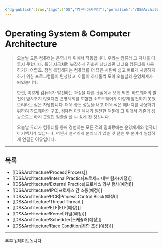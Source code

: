 ```yaml
---
{"dg-publish":true,"tags":["OS","컴퓨터아키텍처"],"permalink":"/OS&Architecture/Home/","dgPassFrontmatter":true,"created":"2024-08-01T00:32:10.000+08:00","updated":"2024-09-04T15:03:38.166+08:00"}
---
```




# Operating System & Computer Architecture

 > 오늘날 모든 컴퓨터는 운영체제 위에서 작동합니다. 우리는 컴퓨터 그 자체를 다루지 못합니다. 특히 지금처럼 복잡하게 진화한 상태라면 더더욱 컴퓨터를 사용하기가 어렵죠. 점점 복잡해지는 컴퓨터를 더 많은 사람이 쉽고 빠르게 사용하게 하기 위한 프로그램들이 탄생했고, 이들이 하나둘씩 모여 오늘날의 운영체제가 되었습니다.
 > 
 > 한편, 이렇게 컴퓨터가 발전하는 과정을 다른 관점에서 보게 되면, 하드웨어의 발전이 받쳐주지 않았다면 운영체제를 포함한 소프트웨어가 이렇게 발전하지 못했으리라는 점은 자명합니다. 더욱 좋은 성능을 내고 더욱 적은 에너지를 사용하기 위하여 하드웨어의 구조, 컴퓨터 아키텍처가 발전한 덕분에 그 위에서 기존의 성능으로는 하지 못했던 일들을 할 수 있게 된 것입니다.
 > 
 > 오늘날 우리가 컴퓨터를 통해 경험하는 모든 것의 밑바탕에는 운영체제와 컴퓨터 아키텍처가 있습니다. 어쩐지 철저하게 분리되어 있을 것 같은 두 분야가 밀접하게 연결된 이유입니다.
 
 ---

## 목록

+ [[OS&Architecture/Process\|Process]]
+ [[OS&Architecture/Internal Practice\|프로세스 내부 탐사(예정)]]
+ [[OS&Architecture/External Practice\|프로세스 외부 탐사(예정)]]
+ [[OS&Architecture/IPC\|프로세스 간 소통(예정)]]
+ [[OS&Architecture/PCB\|Process Control Block(예정)]]
+ [[OS&Architecture/Thread\|Thread]]
+ [[OS&Architecture/ELF\|ELF(예정)]]
+ [[OS&Architecture/Kernel\|커널(예정)]]
+ [[OS&Architecture/Scheduler\|스케줄러(예정)]]
+ [[OS&Architecture/Race Condition\|경합 조건(예정)]]

---
추후 업데이트됩니다.
